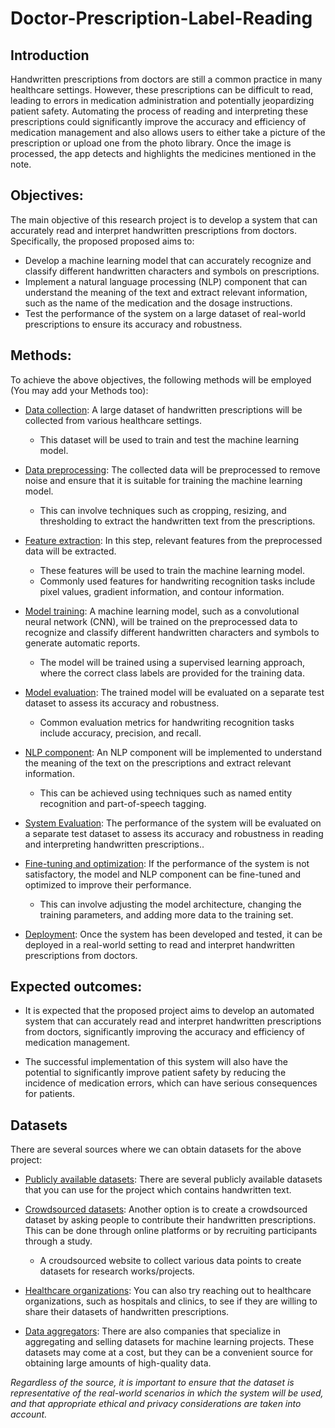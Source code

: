 # Doctor-Prescription-Label-Reading

## Introduction

Handwritten prescriptions from doctors are still a common practice in many healthcare settings. However, these prescriptions can be difficult to read, leading to errors in medication administration and potentially jeopardizing patient safety. Automating the process of reading and interpreting these prescriptions could significantly improve the accuracy and efficiency of medication management and also allows users to either take a picture of the prescription or upload one from the photo library. Once the image is processed, the app detects and highlights the medicines mentioned in the note.


## Objectives:

The main objective of this research project is to develop a system that can accurately read and interpret handwritten prescriptions from doctors. Specifically, the proposed proposed aims to:

- Develop a machine learning model that can accurately recognize and classify different handwritten characters and symbols on prescriptions.
- Implement a natural language processing (NLP) component that can understand the meaning of the text and extract relevant information, such as the name of the medication and the dosage instructions.
- Test the performance of the system on a large dataset of real-world prescriptions to ensure its accuracy and robustness.

## Methods:

To achieve the above objectives, the following methods will be employed (You may add your Methods too):

 - [Data collection](): A large dataset of handwritten prescriptions will be collected from various healthcare settings. 
      - This dataset will be used to train and test the machine learning model.

- [Data preprocessing](): The collected data will be preprocessed to remove noise and ensure that it is suitable for training the machine learning model. 
    - This can involve techniques such as cropping, resizing, and thresholding to extract the handwritten text from the prescriptions.

 - [Feature extraction](): In this step, relevant features from the preprocessed data will be extracted. 
     - These features will be used to train the machine learning model. 
     - Commonly used features for handwriting recognition tasks include pixel values, gradient information, and contour information.

- [Model training](): A machine learning model, such as a convolutional neural network (CNN), will be trained on the preprocessed data to recognize and classify different handwritten characters and symbols to generate automatic reports.
     -  The model will be trained using a supervised learning approach, where the correct class labels are provided for the training data.
 
 - [Model evaluation](): The trained model will be evaluated on a separate test dataset to assess its accuracy and robustness. 
    - Common evaluation metrics for handwriting recognition tasks include accuracy, precision, and recall.
 
  - [NLP component](): An NLP component will be implemented to understand the meaning of the text on the prescriptions and extract relevant information.
    - This can be achieved using techniques such as named entity recognition and part-of-speech tagging.

- [System Evaluation](): The performance of the system will be evaluated on a separate test dataset to assess its accuracy and robustness in reading and interpreting handwritten prescriptions..

- [Fine-tuning and optimization](): If the performance of the system is not satisfactory, the model and NLP component can be fine-tuned and optimized to improve their performance. 
   - This can involve adjusting the model architecture, changing the training parameters, and adding more data to the training set.

- [Deployment](): Once the system has been developed and tested, it can be deployed in a real-world setting to read and interpret handwritten prescriptions from doctors.

 ## Expected outcomes:

- It is expected that the proposed project aims to develop an automated system that can accurately read and interpret handwritten prescriptions from doctors, significantly improving the accuracy and efficiency of medication management. 

- The successful implementation of this system will also have the potential to significantly improve patient safety by reducing the incidence of medication errors, which can have serious consequences for patients.


## Datasets 

There are several sources where we can obtain datasets for the above project:

- [Publicly available datasets](): There are several publicly available datasets that you can use for the project which contains handwritten text.

- [Crowdsourced datasets](): Another option is to create a crowdsourced dataset by asking people to contribute their handwritten prescriptions. This can be done through online platforms or by recruiting participants through a study.
  - A croudsourced website to collect various data points to create datasets for research works/projects.

- [Healthcare organizations](): You can also try reaching out to healthcare organizations, such as hospitals and clinics, to see if they are willing to share their datasets of handwritten prescriptions.

- [Data aggregators](): There are also companies that specialize in aggregating and selling datasets for machine learning projects. These datasets may come at a cost, but they can be a convenient source for obtaining large amounts of high-quality data.

*Regardless of the source, it is important to ensure that the dataset is representative of the real-world scenarios in which the system will be used, and that appropriate ethical and privacy considerations are taken into account.*
